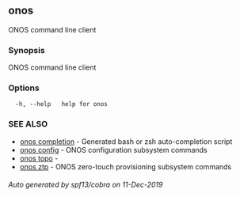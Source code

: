 ## onos

ONOS command line client

### Synopsis

ONOS command line client

### Options

```
  -h, --help   help for onos
```

### SEE ALSO

* [onos completion](onos_completion.md)	 - Generated bash or zsh auto-completion script
* [onos config](onos_config.md)	 - ONOS configuration subsystem commands
* [onos topo](onos_topo.md)	 - 
* [onos ztp](onos_ztp.md)	 - ONOS zero-touch provisioning subsystem commands

###### Auto generated by spf13/cobra on 11-Dec-2019
